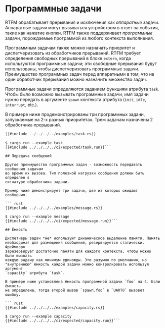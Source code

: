 # Программные задачи

RTFM обрабатывает прерывания и исключения как *аппаратные* задачи. Аппаратные
задачи могут вызываться устройством в ответ на события, такие как нажатие кнопки.
RTFM также поддерживает *программные* задачи, порождаемые программой из любого
контекста выполнения.

Программным задачам также можно назначать приоритет и диспетчеризовать из
обработчиков прерываний. RTFM требует определения свободных прерываний в блоке
`extern`, когда используются программные задачи; эти свободные прерывания будут использованы, чтобы диспетчеризовать программные задачи. Преимущество программных
задач перед аппаратными в том, что  на один обработчик прерывания можно назначить
множество задач.

Программные задачи определяются заданием функциям атрибута `task`. Чтобы было
возможно вызывать программные задачи, имя задачи нужно передать в аргументе
`spawn` контекста атрибута (`init`, `idle`, `interrupt`, etc.).

В примере ниже продемонстрированы три программных задачи, запускаемые на 2-х
разных приоритетах. Трем задачам назначены 2 обработчика прерываний.

``` rust
{{#include ../../../../examples/task.rs}}
```

``` console
$ cargo run --example task
{{#include ../../../../ci/expected/task.run}}```

## Передача сообщений

Другое преимущество программных задач - возможность передавать сообщения задачам
во время их вызова. Тип полезной нагрузки сообщения должен быть определен в
сигнатуре обработчика задачи.

Пример ниже демонстрирует три задачи, две из которых ожидают сообщения.

``` rust
{{#include ../../../../examples/message.rs}}
```

``` console
$ cargo run --example message
{{#include ../../../../ci/expected/message.run}}```

## Ёмкость

Диспетчеры задач *не* используют динамическое выделение памяти. Память
необходимая для размещения сообщений, резервируется статически. Фреймворк
зарезервирует достаточно памяти для каждого контекста, чтобы можно было вызвать
каждую задачу как минимум единожды. Это разумно по умолчанию, но
"внутреннюю" ёмкость каждой задачи можно контролировать используя аргумент
`capacity` атрибута `task`.

В примере ниже установлена ёмкость программной задачи `foo` на 4. Если ёмкость
не определена, тогда второй вызов `spawn.foo` в `UART0` вызовет ошибку.

``` rust
{{#include ../../../../examples/capacity.rs}}
```

``` console
$ cargo run --example capacity
{{#include ../../../../ci/expected/capacity.run}}```
